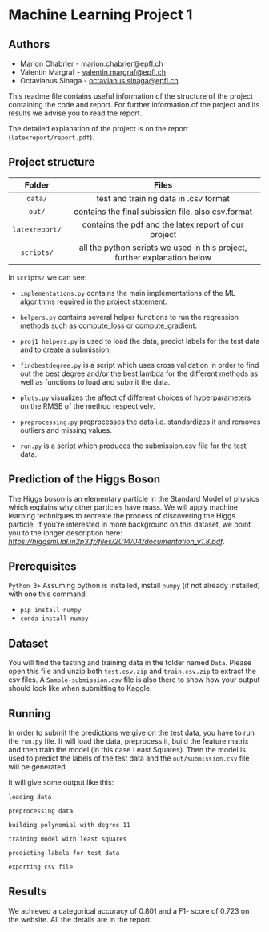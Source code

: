 
  

# Machine Learning Project 1

## **Authors**
  * Marion Chabrier - marion.chabrier@epfl.ch
  * Valentin Margraf - valentin.margraf@epfl.ch
  * Octavianus Sinaga - octavianus.sinaga@epfl.ch

This readme file contains useful information of the structure of the project containing the code and report. For further information of the project and its results we advise you to read the report.

The detailed explanation of the project is on the report (`latexreport/report.pdf`).

  
  

## **Project structure**



| Folder  | Files |
|:--:|:--:|
| `data/`  | test and training data in .csv format |
| `out/`  | contains the final subission file, also csv.format |
| `latexreport/` | contains the pdf and the latex report of our project |
| `scripts/`  | all the python scripts we used in this project, further explanation below |

In `scripts/` we can see:
+  `implementations.py` contains the main implementations of the ML algorithms required in the project statement.

+  `helpers.py` contains several helper functions to run the regression methods such as compute_loss or compute_gradient.

+  `proj1_helpers.py` is used to load the data, predict labels for the test data and to create a submission.

+  `findbestdegree.py` is a script which uses cross validation in order to find out the best degree and/or the best lambda for the different methods as well as functions to load and submit the data.

+  `plots.py` visualizes the affect of different choices of hyperparameters on the RMSE of the method respectively.

+  `preprocessing.py` preprocesses the data i.e. standardizes it and removes outliers and missing values.

+  `run.py` is a script which produces the submission.csv file for the test data.

  

## **Prediction of the Higgs Boson**


The Higgs boson is an elementary particle in the Standard Model of physics which explains why other particles
have mass.  We will apply machine learning techniques to recreate the process of discovering the Higgs particle.
If you're interested in more background on this dataset, we point you to the longer description here: *https://higgsml.lal.in2p3.fr/files/2014/04/documentation_v1.8.pdf*.

## **Prerequisites**
`Python 3+` 
Assuming python is installed, install `numpy` (if not already installed) with one this command:
        
   + `pip install numpy`
  + `conda install numpy`
## **Dataset**
You will find the testing and training data in the folder named `Data`.
Please open this file and unzip both `test.csv.zip` and `train.csv.zip` to extract the csv files.
A `Sample-submission.csv` file is also there to show how your output should look like when submitting to Kaggle.

## **Running**
In order to submit the predictions we give on the test data, you have to run the `run.py` file. It will load the data, preprocess it, build the feature matrix and then train the model (in this case Least Squares). Then the model is used to predict the labels of the test data and the `out/submission.csv` file will be generated.

  

It will give some output like this:


```
loading data

preprocessing data

building polynomial with degree 11

training model with least squares

predicting labels for test data

exporting csv file
```

## **Results**

We achieved a categorical accuracy of 0.801 and a F1- score of 0.723 on the website. All the details are in the report.
